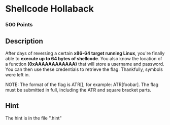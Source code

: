 # Shellcode Hollaback

### 500 Points

## Description
<p>After days of reversing a certain <b>x86-64 target running Linux</b>, you're finally able to <b>execute up to 64 bytes of shellcode</b>. You also know the location of a function <b>(0xAAAAAAAAAAAA)</b> that will store a username and password. You can then use these credentials to retrieve the flag. Thankfully, symbols were left in.

NOTE: The format of the flag is ATR\[\], for example: ATR\[foobar\]. The flag must be submitted in full, including the ATR and square bracket parts.

## Hint
The hint is in the file ".hint"